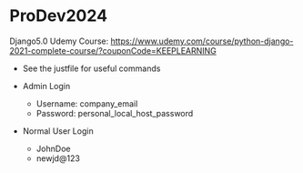 # ProDev2024
Django5.0 Udemy Course: https://www.udemy.com/course/python-django-2021-complete-course/?couponCode=KEEPLEARNING

* See the justfile for useful commands

- Admin Login
  - Username: company_email
  - Password: personal_local_host_password

- Normal User Login
  - JohnDoe
  - newjd@123